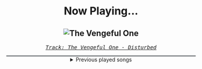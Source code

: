 <div align="center"> 
<h1>Now Playing...</h1>

![The Vengeful One](https://i.scdn.co/image/ab67616d00001e02a58c62e75b82e9c3b47d9ef3)
--
_<samp><a href="https://open.spotify.com/track/3jjU4Pky1ja5J1onU6ei4T">Track: The Vengeful One - Disturbed</a></samp>_

<div style="border: 1px #4B5054 solid"></div>
<details>
  <summary>
    Previous played songs
  </summary>
  <table>
    <thead>
      <tr>
        <th>
          Artist
        </th>
        <th>
          Song
        </th>
        <th>
          Link
        </th>
      </tr>
    </thead>
    <tbody>
      <tr><td>Disturbed</td><td>The Vengeful One</td><td><a href="https://open.spotify.com/track/3jjU4Pky1ja5J1onU6ei4T">https://open.spotify.com/track/3jjU4Pky1ja5J1onU6ei4T</a></td></tr><tr><td>Disturbed</td><td>Criminal</td><td><a href="https://open.spotify.com/track/4bY2SbmhtGWyQLlBP9ZH4W">https://open.spotify.com/track/4bY2SbmhtGWyQLlBP9ZH4W</a></td></tr><tr><td>Disturbed</td><td>Inside the Fire</td><td><a href="https://open.spotify.com/track/5cxp9kjCFyJwzv3lzeX7ku">https://open.spotify.com/track/5cxp9kjCFyJwzv3lzeX7ku</a></td></tr><tr><td>Disturbed</td><td>Another Way to Die</td><td><a href="https://open.spotify.com/track/3EZAnO8lnPCBCcJcwAZbEB">https://open.spotify.com/track/3EZAnO8lnPCBCcJcwAZbEB</a></td></tr><tr><td>Nonpoint</td><td>A Million Watts</td><td><a href="https://open.spotify.com/track/6EVq7Odm1pcur4ERtZssv6">https://open.spotify.com/track/6EVq7Odm1pcur4ERtZssv6</a></td></tr><tr><td>Onican</td><td>Anime Im Ghetto</td><td><a href="https://open.spotify.com/track/1aUaX1NJjR1LDRVVQKczga">https://open.spotify.com/track/1aUaX1NJjR1LDRVVQKczga</a></td></tr><tr><td>Dungeon Playlist</td><td>Final Boss Awakened</td><td><a href="https://open.spotify.com/track/2aISv9jtj53hMMgPWcOnp0">https://open.spotify.com/track/2aISv9jtj53hMMgPWcOnp0</a></td></tr><tr><td>Soul Extract</td><td>Innerspace</td><td><a href="https://open.spotify.com/track/1SyVn678sKyQgsKisea3WI">https://open.spotify.com/track/1SyVn678sKyQgsKisea3WI</a></td></tr><tr><td>Chaosbay</td><td>MONEY</td><td><a href="https://open.spotify.com/track/16n7ZHMhd3m4wMa5wyKhY8">https://open.spotify.com/track/16n7ZHMhd3m4wMa5wyKhY8</a></td></tr><tr><td>Alligatoah</td><td>KÜSSEN</td><td><a href="https://open.spotify.com/track/3PsVXxE99bsUKIDfT8lMwj">https://open.spotify.com/track/3PsVXxE99bsUKIDfT8lMwj</a></td></tr><tr><td>Fury Weekend</td><td>Constellation (feat. Mari Kattman)</td><td><a href="https://open.spotify.com/track/1Vc2O7cABknYBFgvHBqrJA">https://open.spotify.com/track/1Vc2O7cABknYBFgvHBqrJA</a></td></tr><tr><td>Lindsey Stirling</td><td>Eye Of The Untold Her</td><td><a href="https://open.spotify.com/track/3mfm3PSCeQsU11UGdsINED">https://open.spotify.com/track/3mfm3PSCeQsU11UGdsINED</a></td></tr><tr><td>Too Close To Touch</td><td>Hurt Reynolds</td><td><a href="https://open.spotify.com/track/2bFxhasdtzWDihLhCgXgJT">https://open.spotify.com/track/2bFxhasdtzWDihLhCgXgJT</a></td></tr><tr><td>League of Legends</td><td>Mi Clan</td><td><a href="https://open.spotify.com/track/356YI2lqH74Ta2pKkLDeIF">https://open.spotify.com/track/356YI2lqH74Ta2pKkLDeIF</a></td></tr><tr><td>Spoken</td><td>Buried</td><td><a href="https://open.spotify.com/track/2wKtHz51DqgpbftevutQUy">https://open.spotify.com/track/2wKtHz51DqgpbftevutQUy</a></td></tr><tr><td>Vanx</td><td>Gib niemals auf</td><td><a href="https://open.spotify.com/track/4jK5H8a1Pt9B0E4tWzem1S">https://open.spotify.com/track/4jK5H8a1Pt9B0E4tWzem1S</a></td></tr><tr><td>Halocene</td><td>Glory Days</td><td><a href="https://open.spotify.com/track/0vZyBihPgujGitRXqC7D5H">https://open.spotify.com/track/0vZyBihPgujGitRXqC7D5H</a></td></tr><tr><td>HalaCG</td><td>If I'm Dreaming</td><td><a href="https://open.spotify.com/track/5QyKs9UJIBSCKu7NdTU46W">https://open.spotify.com/track/5QyKs9UJIBSCKu7NdTU46W</a></td></tr><tr><td>Amy Balcomb</td><td>A Distant Threat</td><td><a href="https://open.spotify.com/track/14kh8Qw1OpTiDDBM45xfrh">https://open.spotify.com/track/14kh8Qw1OpTiDDBM45xfrh</a></td></tr><tr><td>ERRA</td><td>Blue Reverie</td><td><a href="https://open.spotify.com/track/0EJxlfabsMsLNCJat4yMhs">https://open.spotify.com/track/0EJxlfabsMsLNCJat4yMhs</a></td></tr>
    </tbody>
  </table>
</details>

</div>
